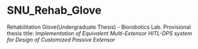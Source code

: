 # SNU_Rehab_Glove
Rehabilitation Glove(Undergraduate Thesis) - Biorobotics Lab. 
Provisional thesis title: _Implementation of Equivalent Multi-Extensor HITL-DPS system for Design of Customized Passive Extensor_

##
